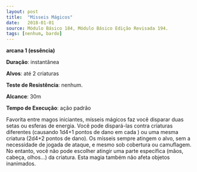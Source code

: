 ```yaml
---
layout: post
title:  "Mísseis Mágicos"
date:   2018-01-01
source: Módulo Básico 184, Módulo Básico Edição Revisada 194.
tags: [nenhum, bardo]
---
```


**arcana 1 (essência)**

**Duração**: instantânea

**Alvos**: até 2 criaturas

**Teste de Resistência**: nenhum.

**Alcance**: 30m

**Tempo de Execução**: ação padrão

Favorita entre magos iniciantes, mísseis mágicos faz você disparar duas setas ou esferas de energia. Você pode dispará-las contra criaturas diferentes (causando 1d4+1 pontos de dano em cada ) ou uma mesma criatura (2d4+2 pontos de dano).
Os mísseis sempre atingem o alvo, sem a necessidade de jogada de ataque, e mesmo sob cobertura ou camuflagem.
No entanto, você não pode escolher atingir uma parte específica (mãos, cabeça, olhos...) da criatura. Esta magia também não afeta objetos inanimados.
